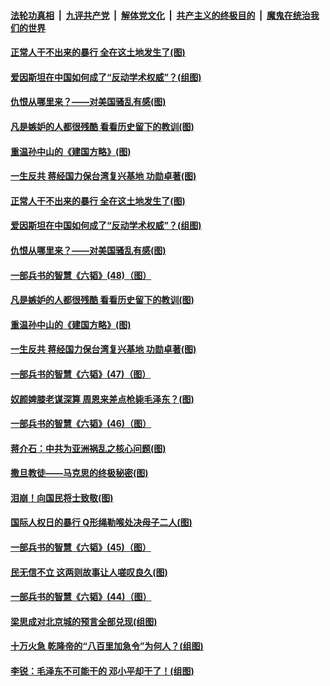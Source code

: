 

####  [法轮功真相](../../../../basic/blob/master/README.md?t=06110401) &nbsp;|&nbsp; [九评共产党](../../../../9ping.md/blob/master/README.md?t=06110401) &nbsp;|&nbsp; [解体党文化](../../../../jtdwh.md/blob/master/README.md?t=06110401)  &nbsp;|&nbsp; [共产主义的终极目的](../../../../gczydzjmd.md/blob/master/README.md?t=06110401) &nbsp;|&nbsp; [魔鬼在统治我们的世界](../../../../mgztzwmdsj.md/blob/master/README.md?t=06110401) 

#### [正常人干不出来的暴行 全在这土地发生了(图)](../pages/p6/935545.md?t=06110401) 

#### [爱因斯坦在中国如何成了“反动学术权威”？(组图)](../pages/p6/935484.md?t=06110401) 

#### [仇恨从哪里来？——对美国骚乱有感(图)](../pages/p6/936052.md?t=06110401) 

#### [凡是嫉妒的人都很残酷 看看历史留下的教训(图)](../pages/p6/934493.md?t=06110401) 

#### [重温孙中山的《建国方略》(图)](../pages/p6/935482.md?t=06110401) 

#### [一生反共 蒋经国力保台湾复兴基地 功勋卓著(图)](../pages/p6/934951.md?t=06110401) 

#### [正常人干不出来的暴行 全在这土地发生了(图)](../pages/p6/935545.md?t=06110401) 

#### [爱因斯坦在中国如何成了“反动学术权威”？(组图)](../pages/p6/935484.md?t=06110401) 

#### [仇恨从哪里来？——对美国骚乱有感(图)](../pages/p6/936052.md?t=06110401) 

#### [一部兵书的智慧《六韬》(48)（图）](../pages/p6/931127.md?t=06110401) 

#### [凡是嫉妒的人都很残酷 看看历史留下的教训(图)](../pages/p6/934493.md?t=06110401) 

#### [重温孙中山的《建国方略》(图)](../pages/p6/935482.md?t=06110401) 

#### [一生反共 蒋经国力保台湾复兴基地 功勋卓著(图)](../pages/p6/934951.md?t=06110401) 

#### [一部兵书的智慧《六韬》(47)（图）](../pages/p6/931126.md?t=06110401) 

#### [奴颜婢膝老谋深算 周恩来差点枪毙毛泽东？(图)](../pages/p6/935551.md?t=06110401) 

#### [一部兵书的智慧《六韬》(46)（图）](../pages/p6/931125.md?t=06110401) 

#### [蒋介石：中共为亚洲祸乱之核心问题(图)](../pages/p6/935378.md?t=06110401) 

#### [撒旦教徒——马克思的终极秘密(图)](../pages/p6/935813.md?t=06110401) 

#### [泪崩！向国民将士致敬(图)](../pages/p6/934063.md?t=06110401) 

#### [国际人权日的暴行 Q形绳勒喉处决母子二人(图)](../pages/p6/935183.md?t=06110401) 

#### [一部兵书的智慧《六韬》(45)（图）](../pages/p6/931123.md?t=06110401) 

#### [民无信不立 这两则故事让人嗟叹良久(图)](../pages/p6/934477.md?t=06110401) 

#### [一部兵书的智慧《六韬》(44)（图）](../pages/p6/931115.md?t=06110401) 

#### [梁思成对北京城的预言全部兑现(组图)](../pages/p6/934983.md?t=06110401) 

#### [十万火急 乾隆帝的“八百里加急令”为何人？(组图)](../pages/p6/934206.md?t=06110401) 

#### [李锐：毛泽东不可能干的 邓小平却干了！(组图)](../pages/p6/934981.md?t=06110401) 

